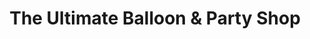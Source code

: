 ---
title: "The Ultimate Balloon & Party Shop"
url: /cheltenham/the-ultimate-balloon-and-party-shop/
shop: party
---
